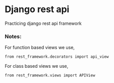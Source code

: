 # Django rest api

Practicing django rest api framework

### Notes:

For function based views we use,

    from rest_framework.decorators import api_view

For class based views we use,

    from rest_framework.views import APIView

